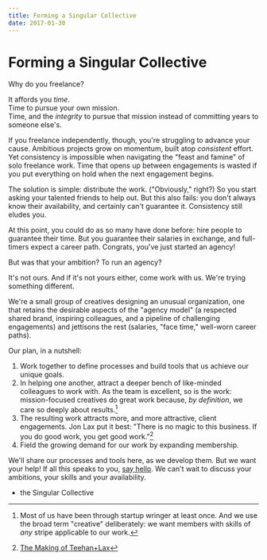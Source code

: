 ```yaml
---
title: Forming a Singular Collective
date: 2017-01-30
---
```


# Forming a Singular Collective

Why do you freelance?

It affords you *time*.	
Time to pursue your own mission.	
Time, and the *integrity* to pursue that mission instead of committing years to someone else's.

If you freelance independently, though, you're struggling to advance your cause. Ambitious projects grow on momentum, built atop *consistent* effort. Yet consistency is impossible when navigating the "feast and famine" of solo freelance work. Time that opens up between engagements is wasted if you put everything on hold when the next engagement begins.

The solution is simple: distribute the work. ("Obviously," right?) So you start asking your talented friends to help out. But this also fails: you don't always know their availability, and certainly can't guarantee it. Consistency still eludes you.

At this point, you could do as so many have done before: hire people to guarantee their time. But you guarantee their salaries in exchange, and full-timers expect a career path. Congrats, you've just started an agency!

But was that your ambition? To run an agency?

It's not ours. And if it's not yours either, come work with us. We're trying something different.

We're a small group of creatives designing an unusual organization, one that retains the desirable aspects of the "agency model" (a respected shared brand, inspiring colleagues, and a pipeline of challenging engagements) and jettisons the rest (salaries, "face time," well-worn career paths).

Our plan, in a nutshell:	

1. Work together to define processes and build tools that us achieve our unique goals. 
1. In helping one another, attract a deeper bench of like-minded colleagues to work with. As the team is excellent, so is the work: mission-focused creatives do great work because, *by definition*, we care so deeply about results.[^types]
1. The resulting work attracts more, and more attractive, client engagements. Jon Lax put it best: "There is no magic to this business. If you do good work, you get good work."[^lax]	
1. Field the growing demand for our work by expanding membership.

We'll share our processes and tools here, as we develop them. But we want your help! If all this speaks to you, [say hello](hello@singularcollective.co). We can't wait to discuss your ambitions, your skills and your availability.

- the Singular Collective

[^types]: Most of us have been through startup wringer at least once. And we use the broad term "creative" deliberately: we want members with skills of *any* stripe applicable to our work.

[^lax]: [The Making of Teehan+Lax](http://www.teehanlax.com/story/teehan-lax)
